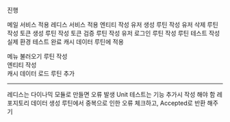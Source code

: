 진행

메일 서비스 적용
레디스 서비스 적용
엔티티 작성
유저 생성 루틴 작성
유저 삭제 루틴 작성
토큰 생성 루틴 작성
토큰 검증 루틴 작성
유저 로그인 루틴 작성
루틴 테스트 작성
실제 환경 테스트 완료
캐시 데이터 루틴에 적용  

메뉴 불러오기 루틴 작성  
엔티티 작성  
캐시 데이터 로드 루틴 추가  

-------------------------------------------------------------------  

레디스는 다이나믹 모듈로 만들면 오류 발생
Unit 테스트는 기능 추가시 작성 해야 함
레포지토리 데이터 생성 루틴에서 중복으로 인한 오류 체크하고, Accepted로 반환 해주기